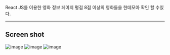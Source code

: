 
React JS를 이용한 영화 정보 페이지 
평점 8점 이상의 영화들을 한데모아 확인 할 수있다.

---
## Screen shot
![image](https://user-images.githubusercontent.com/27190708/144160347-8f4c89f2-50f0-4dfc-8543-59d61a65080a.png)
![image](https://user-images.githubusercontent.com/27190708/144160362-beb807e1-58b0-426e-bf5e-0d594a905879.png)
![image](https://user-images.githubusercontent.com/27190708/144160386-1fa3ab75-ed06-4248-83b3-fa96febb5293.png)

